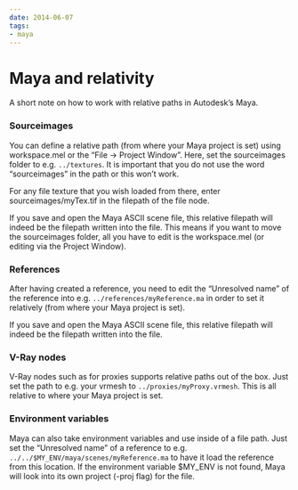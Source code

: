 ```yaml
---
date: 2014-06-07
tags:
- maya
---
```


# Maya and relativity

A short note on how to work with relative paths in Autodesk’s Maya.

<!-- more -->

### Sourceimages

You can define a relative path (from where your Maya project is set) using workspace.mel or the “File -> Project Window”. Here, set the sourceimages folder to e.g. `../textures`. It is important that you do not use the word “sourceimages” in the path or this won’t work.

For any file texture that you wish loaded from there, enter sourceimages/myTex.tif in the filepath of the file node.

If you save and open the Maya ASCII scene file, this relative filepath will indeed be the filepath written into the file. This means if you want to move the sourceimages folder, all you have to edit is the workspace.mel (or editing via the Project Window).

### References

After having created a reference, you need to edit the “Unresolved name” of the reference into e.g. `../references/myReference.ma` in order to set it relatively (from where your Maya project is set).

If you save and open the Maya ASCII scene file, this relative filepath will indeed be the filepath written into the file.

### V-Ray nodes

V-Ray nodes such as for proxies supports relative paths out of the box. Just set the path to e.g. your vrmesh to `../proxies/myProxy.vrmesh`. This is all relative to where your Maya project is set.

### Environment variables

Maya can also take environment variables and use inside of a file path. Just set the “Unresolved name” of a reference to e.g. `../../$MY_ENV/maya/scenes/myReference.ma` to have it load the reference from this location. If the environment variable $MY_ENV is not found, Maya will look into its own project (-proj flag) for the file.